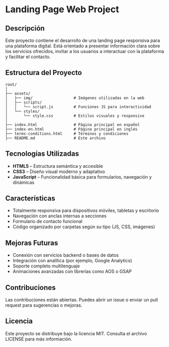 # Landing Page Web Project

## Descripción

Este proyecto contiene el desarrollo de una landing page responsiva para una plataforma digital. Está orientado a presentar información clara sobre los servicios ofrecidos, invitar a los usuarios a interactuar con la plataforma y facilitar el contacto.

## Estructura del Proyecto

```
root/
│
├── assets/
│   ├── img/                  # Imágenes utilizadas en la web
│   ├── scripts/
│   │   └── script.js         # Funciones JS para interactividad
│   └── styles/
│       └── style.css         # Estilos visuales y responsive
│
├── index.html                # Página principal en español
├── index-en.html             # Página principal en inglés
├── terms-conditions.html     # Términos y condiciones
├── README.md                 # Este archivo
```

## Tecnologías Utilizadas

- **HTML5** – Estructura semántica y accesible
- **CSS3** – Diseño visual moderno y adaptativo
- **JavaScript** – Funcionalidad básica para formularios, navegación y dinámicas

## Características

- Totalmente responsiva para dispositivos móviles, tabletas y escritorio
- Navegación con anclas internas a secciones
- Formulario de contacto funcional
- Código organizado por carpetas según su tipo (JS, CSS, imágenes)

## Mejoras Futuras

- Conexión con servicios backend o bases de datos
- Integración con analítica (por ejemplo, Google Analytics)
- Soporte completo multilenguaje
- Animaciones avanzadas con librerías como AOS o GSAP

## Contribuciones

Las contribuciones están abiertas. Puedes abrir un issue o enviar un pull request para sugerencias o mejoras.

## Licencia

Este proyecto se distribuye bajo la licencia MIT. Consulta el archivo LICENSE para más información.
